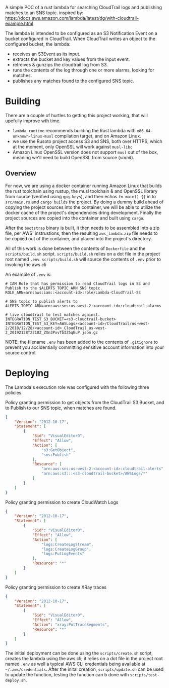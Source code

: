 A simple POC of a rust lambda for searching CloudTrail logs and publishing matches to an SNS topic.
inspired by: https://docs.aws.amazon.com/lambda/latest/dg/with-cloudtrail-example.html

The lambda is intended to be configured as an S3 Notification Event on a bucket configured in CloudTrail.
When CloudTrail writes an object to the configured bucket, the lambda:
 - receives an S3Event as its input. 
 - extracts the bucket and key values from the input event.
 - retreives & gunzips the cloudtrail log from S3.
 - runs the contents of the log through one or more alarms, looking for matches.
 - publishes any matches found to the configured SNS topic.


Building
========
There are a couple of hurtles to getting this project working, that will upefully improve wth time. 
 - `lambda_runtime` recommends building the Rust lambda with `x86_64-unknown-linux-musl` compilation target, and on Amazon Linux. 
 - we use the Rusoto project access S3 and SNS, both over HTTPS, which at the moment, only OpenSSL will work against `musl-libc`
 - Amazon Linux OpenSSL version does not support `musl` out of the box, meaning we'll need to build OpenSSL from source (_vomit_). 

Overview
--------
For now, we are using a docker container running Amazon Linux that builds the rust toolchain using rustup, 
the musl toolchain & and OpenSSL library from source (verified using `gpg.keys`),
and then echos `fn main() {}` in to `src/main.rs` and `cargo build`s the project. 
By doing a dummy build ahead of copying the project sources into the container, we will be able to utilize the docker cache of the project's
dependencies dring development. Finally the project sources are copied into the container and built using `cargo`. 

After the `bootstrap` binary is built, it then needs to be assembled into a zip file, per AWS' instrustions, 
then the resulting `aws_lambda.zip` file needs to be copiied out of the container, and placed into the project's directory. 

All of this work is done between the contents of `Dockerfile` and the `scripts/build.sh` script. 
`scripts/build.sh` relies on a dot file in the project root named `.env`.
`scripts/build.sh` will source the contents of `.env` prior to invoking the aws cli 

An example of `.env` is:
```
# IAM Role that has permission to read CloudTrail logs in S3 and Publish to the $ALERTS_TOPIC_ARN SNS topic.
ROLE_ARN=arn:aws:iam::<account-id>:role/Lambda-CloudTrail-S3

# SNS topic to publish alerts to
ALERTS_TOPIC_ARN=arn:aws:sns:us-west-2:<account-id>:cloudtrail-alarms

# live cloudtrail to test matches against.
INTEGRATION_TEST_S3_BUCKET=<s3-cloudtrail-bucket>
INTEGRATION_TEST_S3_KEY=AWSLogs/<account-id>/CloudTrail/us-west-2/2018/12/28/<account-id>_CloudTrail_us-west-2_20192128T2210Z_ZXn3PxvTbIZ5qEuP.json.gz
```

NOTE: the filename `.env` has been added to the contents of `.gitignore` to prevent you accidentially committing sensitive account information into your source control. 




Deploying
=========

The Lambda's execution role was configured with the following three policies.

Policy granting permission to get objects from the CloudTrail S3 Bucket, and to Publish to our SNS topic, when matches are found.
```json
{
    "Version": "2012-10-17",
    "Statement": [
        {
            "Sid": "VisualEditor0",
            "Effect": "Allow",
            "Action": [
                "s3:GetObject",
                "sns:Publish"
            ],
            "Resource": [
                "arn:aws:sns:us-west-2:<account-id>:cloudtrail-alerts",
                "arn:aws:s3:::<s3-cloudtrail-bucket>/AWSLogs/*"
            ]
        }
    ]
}
```

Policy granting permission to create CloudWatch Logs 
```json
{
    "Version": "2012-10-17",
    "Statement": [
        {
            "Sid": "VisualEditor0",
            "Effect": "Allow",
            "Action": [
                "logs:CreateLogStream",
                "logs:CreateLogGroup",
                "logs:PutLogEvents"
            ],
            "Resource": "*"
        }
    ]
}
```

Policy granting permission to create XRay traces
```json
{
    "Version": "2012-10-17",
    "Statement": [
        {
            "Sid": "VisualEditor0",
            "Effect": "Allow",
            "Action": "xray:PutTraceSegments",
            "Resource": "*"
        }
    ]
}
```


The initial deployment can be done using the `scripts/create.sh` script, creates the lambda using the aws cli; it relies on a dot file in the project root named `.env` as well a typical AWS CLI credentials being available at `~/.aws/credentials`.
After the inital creation, `scripts/update.sh` can be used to update the function, testing the function can b done with `scripts/test-deploy.sh`.


